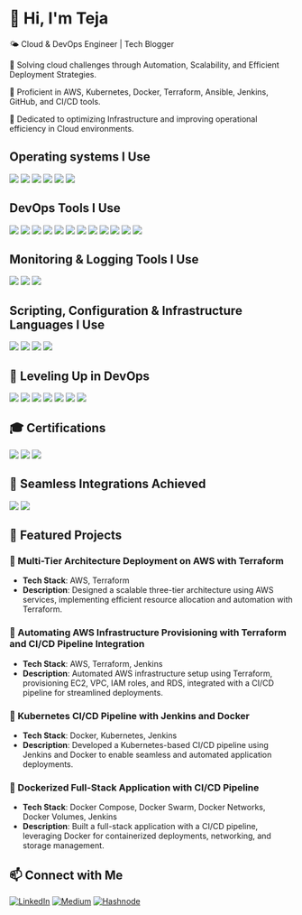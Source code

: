   # 👋 Hi, I'm Teja  
  
🌤️ Cloud & DevOps Engineer | Tech Blogger   

🔹 Solving cloud challenges through Automation, Scalability, and Efficient Deployment Strategies.

🔹 Proficient in AWS, Kubernetes, Docker, Terraform, Ansible, Jenkins, GitHub, and CI/CD tools.

🔹 Dedicated to optimizing Infrastructure and improving operational efficiency in Cloud environments.

## **Operating systems I Use**
<p align="left">
  <img src="https://img.shields.io/badge/Linux-FCC624?style=for-the-badge&logo=linux&logoColor=black"/>
  <img src="https://img.shields.io/badge/Ubuntu-E95420?style=for-the-badge&logo=ubuntu&logoColor=white"/>
  <img src="https://img.shields.io/badge/CentOS-262577?style=for-the-badge&logo=centos&logoColor=white"/>
  <img src="https://img.shields.io/badge/Fedora-294172?style=for-the-badge&logo=fedora&logoColor=white"/>
  <img src="https://img.shields.io/badge/Windows-0078D6?style=for-the-badge&logo=windows&logoColor=white"/>
  <img src="https://img.shields.io/badge/Red%20Hat-EE0000?style=for-the-badge&logo=red-hat&logoColor=white"/>
</p>


## **DevOps Tools I Use**
<p align="left">
  <img src="https://img.shields.io/badge/AWS-FF9900?style=for-the-badge&logo=amazon-aws&logoColor=white">
  <img src="https://img.shields.io/badge/Terraform-623CE4?style=for-the-badge&logo=terraform&logoColor=white">
  <img src="https://img.shields.io/badge/Docker-2496ED?style=for-the-badge&logo=docker&logoColor=white">
  <img src="https://img.shields.io/badge/Jenkins-D24939?style=for-the-badge&logo=jenkins&logoColor=white">
  <img src="https://img.shields.io/badge/Kubernetes-326CE5?style=for-the-badge&logo=kubernetes&logoColor=white">
  <img src="https://img.shields.io/badge/Ansible-000000?style=for-the-badge&logo=ansible&logoColor=white">
  <img src="https://img.shields.io/badge/Git-F05032?style=for-the-badge&logo=git&logoColor=white">
  <img src="https://img.shields.io/badge/GitHub-181717?style=for-the-badge&logo=github&logoColor=white">
  <img src="https://img.shields.io/badge/Apache%20Maven-C71A36?style=for-the-badge&logo=apache-maven&logoColor=white">
  <img src="https://img.shields.io/badge/Trivy-2D5FAD?style=for-the-badge&logo=Trivy&logoColor=white)">
  <img src="https://img.shields.io/badge/SonarQube-4E9BCD?style=for-the-badge&logo=sonarqube&logoColor=white"/>
  <img src="https://img.shields.io/badge/VS%20Code-007ACC?style=for-the-badge&logo=visual-studio-code&logoColor=white">
</p>

## **Monitoring & Logging Tools I Use**
<p align="left">
  <img src="https://img.shields.io/badge/AWS%20CloudWatch-FF9900?style=for-the-badge&logo=amazonaws&logoColor=white"/>
  <img src="https://img.shields.io/badge/Prometheus-E6522C?style=for-the-badge&logo=prometheus&logoColor=white"/>
  <img src="https://img.shields.io/badge/Grafana-F46800?style=for-the-badge&logo=grafana&logoColor=white"/>
</p>

## **Scripting, Configuration & Infrastructure Languages I Use**
<p align="left">
  <img src="https://img.shields.io/badge/Shell_Script-121011?style=for-the-badge&logo=gnu-bash&logoColor=white"/>
  <img src="https://img.shields.io/badge/Groovy-4298B8?style=for-the-badge&logo=apache-groovy&logoColor=white"/>
  <img src="https://img.shields.io/badge/YAML-CC2927?style=for-the-badge&logo=yaml&logoColor=white"/>
  <img src="https://img.shields.io/badge/HCL%20(Terraform)-7B42BC?style=for-the-badge&logo=terraform&logoColor=white"/>
</p>

## 🚀 **Leveling Up in DevOps**
<p align="left">
  <img src="https://img.shields.io/badge/Helm-0F1689?style=for-the-badge&logo=helm&logoColor=white"/>
  <img src="https://img.shields.io/badge/Azure-0078D4?style=for-the-badge&logo=microsoftazure&logoColor=white"/>  
  <img src="https://img.shields.io/badge/Istio-466BB0?style=for-the-badge&logo=istio&logoColor=white"/>
  <img src="https://img.shields.io/badge/ArgoCD-EF7B4D?style=for-the-badge&logo=argo&logoColor=white"/>
  <img src="https://img.shields.io/badge/Dynatrace-1496FF?style=for-the-badge&logo=dynatrace&logoColor=white"/>
  <img src="https://img.shields.io/badge/AWS%20CloudFormation-FF4F8B?style=for-the-badge&logo=amazonaws&logoColor=white"/>
  <img src="https://img.shields.io/badge/Google%20Cloud-4285F4?style=for-the-badge&logo=googlecloud&logoColor=white"/>
</p>

## 🎓 **Certifications**
<p align="left">
  <img src="https://img.shields.io/badge/Azure%20Fundamentals-0078D4?style=for-the-badge&logo=microsoftazure&logoColor=white"/>
  <img src="https://img.shields.io/badge/OCI%20FoundationsAssociate-FF0000?style=for-the-badge&logo=oracle&logoColor=white"/>
  <img src="https://img.shields.io/badge/Introduction_to_Kubernetes-326CE5?style=for-the-badge&logo=kubernetes&logoColor=white"/>
</p>

## 🚀 Seamless Integrations Achieved
<p align="left">
  <img src="https://img.shields.io/badge/Jenkins--Slack--Integration-yellow?style=for-the-badge&logo=jenkins&logoColor=white"/>
  <img src="https://img.shields.io/badge/Terraform--Slack--Integration-green?style=for-the-badge&logo=terraform&logoColor=white"/>
</p>

## 🚀 Featured Projects  

### 🔹 Multi-Tier Architecture Deployment on AWS with Terraform  
   - **Tech Stack**: AWS, Terraform  
   - **Description**: Designed a scalable three-tier architecture using AWS services, implementing efficient resource allocation and automation with Terraform.  

### 🔹 Automating AWS Infrastructure Provisioning with Terraform and CI/CD Pipeline Integration  
   - **Tech Stack**: AWS, Terraform, Jenkins  
   - **Description**: Automated AWS infrastructure setup using Terraform, provisioning EC2, VPC, IAM roles, and RDS, integrated with a CI/CD pipeline for streamlined deployments.  

### 🔹 Kubernetes CI/CD Pipeline with Jenkins and Docker  
   - **Tech Stack**: Docker, Kubernetes, Jenkins  
   - **Description**: Developed a Kubernetes-based CI/CD pipeline using Jenkins and Docker to enable seamless and automated application deployments.  

### 🔹 Dockerized Full-Stack Application with CI/CD Pipeline  
   - **Tech Stack**: Docker Compose, Docker Swarm, Docker Networks, Docker Volumes, Jenkins  
   - **Description**: Built a full-stack application with a CI/CD pipeline, leveraging Docker for containerized deployments, networking, and storage management.

## 📫 Connect with Me  
[![LinkedIn](https://img.shields.io/badge/LinkedIn-0A66C2?style=for-the-badge&logo=linkedin&logoColor=white)](https://www.linkedin.com/in/venkat-teja-thota-a540931a5/) 
[![Medium](https://img.shields.io/badge/Medium-12100E?style=for-the-badge&logo=medium&logoColor=white)](https://medium.com/@tejaroyal) 
[![Hashnode](https://img.shields.io/badge/Hashnode-2962FF?style=for-the-badge&logo=hashnode&logoColor=white)](https://tejaroyal.hashnode.dev/)
   





   
 

